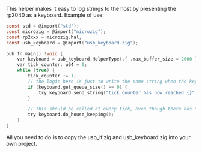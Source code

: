 This helper makes it easy to log strings to the host by presenting the rp2040 as a keyboard.
Example of use: 

```c
const std = @import("std");
const microzig = @import("microzig");
const rp2xxx = microzig.hal;
const usb_keyboard = @import("usb_keyboard.zig");

pub fn main() !void {
    var keyboard = usb_keyboard.HelperType(.{ .max_buffer_size = 2000 }).Create();
    var tick_counter: u64 = 0;
    while (true) {
        tick_counter += 1;
        // the logic here is just to write the same string when the keyboards internal queue is empty but send_string
        if (keyboard.get_queue_size() == 0) {
            try keyboard.send_string("tick_counter has now reached {}", .{tick_counter});
        }

        // This should be called at every tick, even though there has not been logged anything to keep the usb connection alive.
        try keyboard.do_house_keeping();
    }
}
```

All you need to do is to copy the usb_if.zig and usb_keyboard.zig into your own project.
